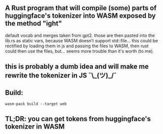 ## A Rust program that will compile (some) parts of huggingface's tokenizer into WASM exposed by the method "ight"
default vocab and merges taken from gpt2. those are then pasted into the lib.rs as static vars, because WASM doesn’t support std::file... this could be rectified by loading them in js and passing the files to WASM, then rust could then use the files, but... seems more trouble than it's worth (to me).

## this is probably a dumb idea and will make me rewrite the tokenizer in JS ¯&#92;&#95;(ツ)&#95;/¯

## Build:
```console
wasm-pack build --target web
```
## TL;DR: you can get tokens from huggingface's tokenizer in WASM
